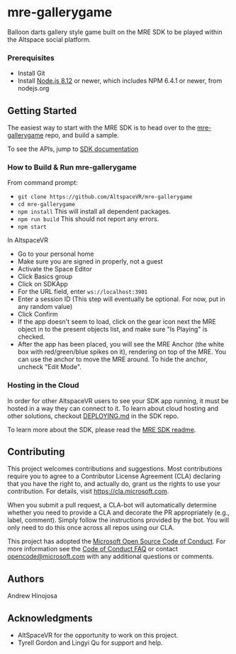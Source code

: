 
# mre-gallerygame
Balloon darts gallery style game built on the MRE SDK to be played within the Altspace social platform.


### Prerequisites

* Install Git
* Install [Node.js 8.12](https://nodejs.org/download/release/v8.12.0/) or
newer, which includes NPM 6.4.1 or newer, from nodejs.org


## Getting Started
The easiest way to start with the MRE SDK is to head over to the 
[mre-gallerygame](https://github.com/AltspaceVR/mre-gallerygame) repo, and
build a sample.

To see the APIs, jump to [SDK documentation](
https://microsoft.github.io/mixed-reality-extension-sdk/)


### How to Build & Run mre-gallerygame

From command prompt:
* `git clone https://github.com/AltspaceVR/mre-gallerygame`
* `cd mre-gallerygame`
* `npm install` This will install all dependent packages.
* `npm run build` This should not report any errors.
* `npm start` 

In AltspaceVR
* Go to your personal home
* Make sure you are signed in properly, not a guest
* Activate the Space Editor
* Click Basics group
* Click on SDKApp
* For the URL field, enter `ws://localhost:3901`
* Enter a session ID (This step will eventually be optional. For now, put in
any random value)
* Click Confirm
* If the app doesn't seem to load, click on the gear icon next the MRE object
in to the present objects list, and make sure "Is Playing" is checked.
* After the app has been placed, you will see the MRE Anchor (the white box
with red/green/blue spikes on it), rendering on top of the MRE. You can use the
anchor to move the MRE around. To hide the anchor, uncheck "Edit Mode".

### Hosting in the Cloud
In order for other AltspaceVR users to see your SDK app running, it must be hosted in a way they can connect to it. To learn about cloud hosting and other solutions, checkout [DEPLOYING.md](https://github.com/Microsoft/mixed-reality-extension-sdk/blob/master/DEPLOYING.md) in the SDK repo.

To learn more about the SDK, please read the [MRE SDK readme](
https://github.com/Microsoft/mixed-reality-extension-sdk/blob/master/README.md).


## Contributing

This project welcomes contributions and suggestions.  Most contributions require you to agree to a
Contributor License Agreement (CLA) declaring that you have the right to, and actually do, grant us
the rights to use your contribution. For details, visit https://cla.microsoft.com.

When you submit a pull request, a CLA-bot will automatically determine whether you need to provide
a CLA and decorate the PR appropriately (e.g., label, comment). Simply follow the instructions
provided by the bot. You will only need to do this once across all repos using our CLA.

This project has adopted the [Microsoft Open Source Code of Conduct](https://opensource.microsoft.com/codeofconduct/).
For more information see the [Code of Conduct FAQ](https://opensource.microsoft.com/codeofconduct/faq/) or
contact [opencode@microsoft.com](mailto:opencode@microsoft.com) with any additional questions or comments.


## Authors

Andrew Hinojosa


## Acknowledgments

* AltSpaceVR for the opportunity to work on this project.
* Tyrell Gordon and Lingyi Qu for support and help.
